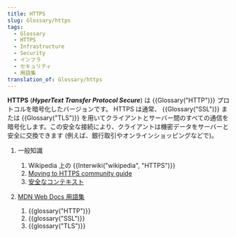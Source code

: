 ```yaml
---
title: HTTPS
slug: Glossary/https
tags:
  - Glossary
  - HTTPS
  - Infrastructure
  - Security
  - インフラ
  - セキュリティ
  - 用語集
translation_of: Glossary/https
---
```

**HTTPS** (**_HyperText Transfer Protocol Secure_**) は {{Glossary("HTTP")}} プロトコルを暗号化したバージョンです。 HTTPS は通常、 {{Glossary("SSL")}} または {{Glossary("TLS")}} を用いてクライアントとサーバー間のすべての通信を暗号化します。この安全な接続により、クライアントは機密データをサーバーと安全に交換できます (例えば、銀行取引やオンラインショッピングなどで)。

1. 一般知識

    1. Wikipedia 上の {{Interwiki("wikipedia", "HTTPS")}}
    2. [Moving to HTTPS community guide](https://movingtohttps.com/)
    3. [安全なコンテキスト](/ja/docs/Web/Security/Secure_Contexts)

2. [MDN Web Docs 用語集](/ja/docs/Glossary)

    1. {{glossary("HTTP")}}
    2. {{glossary("SSL")}}
    3. {{glossary("TLS")}}
